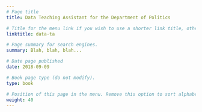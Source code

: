 ```yaml
---
# Page title
title: Data Teaching Assistant for the Department of Politics

# Title for the menu link if you wish to use a shorter link title, otherwise remove this option.
linktitle: data-ta

# Page summary for search engines.
summary: Blah, blah, blah...

# Date page published
date: 2018-09-09

# Book page type (do not modify).
type: book

# Position of this page in the menu. Remove this option to sort alphabetically.
weight: 40
---
```

